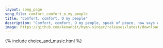 ```yaml
---
layout: song_page
song_file: comfort_comfort_o_my_people
title: "Comfort, comfort, O my people"
description: "Comfort, comfort, O my people, speak of peace, now says our God. Comfort those who sit in darkness, mourning 'neath their sorrows' load.  Speak unto J... english christian 4part"
image: https://github.com/kenanbit/hymn-singer/releases/latest/download/comfort_comfort_o_my_people-trad.png
---
```


{% include choice_and_music.html %}